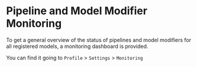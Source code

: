 <!--
 ~ SPDX-FileCopyrightText: Copyright DB InfraGO AG and contributors
 ~ SPDX-License-Identifier: Apache-2.0
 -->

# Pipeline and Model Modifier Monitoring

To get a general overview of the status of pipelines and model modifiers for
all registered models, a monitoring dashboard is provided.

You can find it going to `Profile` > `Settings` > `Monitoring`

